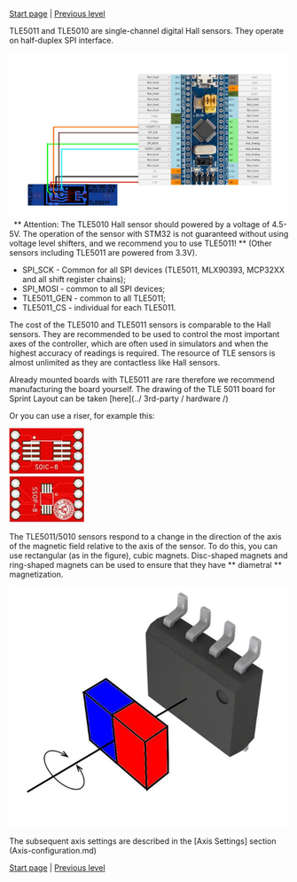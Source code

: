 


[Start page](../README.md) | [Previous level](Axes-connection.md)

TLE5011 and TLE5010 are single-channel digital Hall sensors. They operate on half-duplex SPI interface.

![](../images/A1.1.jpg)
 
** Attention: The TLE5010 Hall sensor should powered by a voltage of 4.5-5V. The operation of the sensor with STM32 is not guaranteed without using voltage level shifters, and we recommend you to use TLE5011! ** (Other sensors including TLE5011 are powered from 3.3V).

* SPI_SCK - Common for all SPI devices (TLE5011, MLX90393, MCP32XX and all shift register chains);
* SPI_MOSI - common to all SPI devices;
* TLE5011_GEN - common to all TLE5011;
* TLE5011_CS - individual for each TLE5011.

The cost of the TLE5010 and TLE5011 sensors is comparable to the Hall sensors. They are recommended to be used to control the most important axes of the controller, which are often used in simulators and when the highest accuracy of readings is required. The resource of TLE sensors is almost unlimited as they are contactless like Hall sensors.

Already mounted boards with TLE5011 are rare therefore we recommend manufacturing the board yourself. The drawing of the TLE 5011 board for Sprint Layout can be taken [here](../ 3rd-party / hardware /)

Or you can use a riser, for example this:

![](../images/SO-8.jpg)

The TLE5011/5010 sensors respond to a change in the direction of the axis of the magnetic field relative to the axis of the sensor. To do this, you can use rectangular (as in the figure), cubic magnets. Disc-shaped magnets and ring-shaped magnets can be used to ensure that they have ** diametral ** magnetization.

![](../images/A1.1.1.jpg)

The subsequent axis settings are described in the [Axis Settings] section (Axis-configuration.md)


[Start page](../README.md) | [Previous level](Axes-connection.md)


